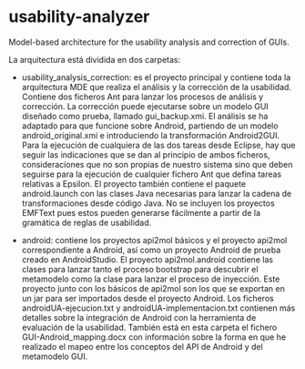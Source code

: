 # usability-analyzer
Model-based architecture for the usability analysis and correction of GUIs.


La arquitectura está dividida en dos carpetas:

- usability_analysis_correction: es el proyecto principal y contiene toda la arquitectura MDE que realiza el análisis y la corrección de la usabilidad.
Contiene dos ficheros Ant para lanzar los procesos de análisis y corrección. La corrección puede ejecutarse sobre un modelo GUI diseñado como prueba, llamado gui_backup.xmi. El análisis se ha adaptado para que funcione sobre Android, partiendo de un modelo android_original.xmi e introduciendo la transformación Android2GUI. Para la ejecución de cualquiera de las dos tareas desde Eclipse, hay que seguir las indicaciones que se dan al principio de ambos ficheros, consideraciones que no son propias de nuestro sistema sino que deben seguirse para la ejecución de cualquier fichero Ant que defina tareas relativas a Epsilon.
El proyecto también contiene el paquete android.launch con las clases Java necesarias para lanzar la cadena de transformaciones desde código Java.
No se incluyen los proyectos EMFText pues estos pueden generarse fácilmente a partir de la gramática de reglas de usabilidad.

- android: contiene los proyectos api2mol básicos y el proyecto api2mol correspondiente a Android, así como un proyecto Android de prueba creado en AndroidStudio.
El proyecto api2mol.android contiene las clases para lanzar tanto el proceso bootstrap para descubrir el metamodelo como la clase para lanzar el proceso de inyección. Este proyecto junto con los básicos de api2mol son los que se exportan en un jar para ser importados desde el proyecto Android. Los ficheros androidUA-ejecucion.txt y androidUA-implementacion.txt contienen más detalles sobre la integración de Android con la herramienta de evaluación de la usabilidad.
También está en esta carpeta el fichero GUI-Android_mapping.docx con información sobre la forma en que he realizado el mapeo entre los conceptos del API de Android y del metamodelo GUI.
